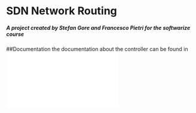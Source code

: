 # SDN Network Routing
##### A project created by Stefan Gore and Francesco Pietri for the softwarize course

##Documentation
the documentation about the controller can be found in ![[Softwarized_Network](https://img.shields.io/badge/View-PDF-red)](Softwarized_Network.pdf)
